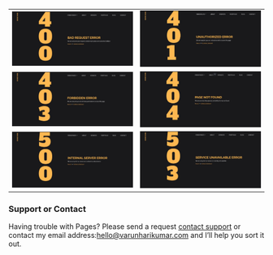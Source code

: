 <table>
  <tbody>
    <tr>
      <td>
        <img
          src="https://raw.githubusercontent.com/varunharikumar/Error-web-templates-using-Sass-Bootstrap4/master/screenshots/Error-400.JPG"
          alt="error 400 website templates"
        />
      </td>
      <td>
        <img
          src="https://raw.githubusercontent.com/varunharikumar/Error-web-templates-using-Sass-Bootstrap4/master/screenshots/Error-401.JPG"
          alt="error 401 website templates"
        />
      </td>     
    </tr>
    <tr>
      <td>
        <img
          src="https://raw.githubusercontent.com/varunharikumar/Error-web-templates-using-Sass-Bootstrap4/master/screenshots/Error-403.JPG"
          alt="error 403 website templates"
        />
      </td>
      <td>
        <img
          src="https://raw.githubusercontent.com/varunharikumar/Error-web-templates-using-Sass-Bootstrap4/master/screenshots/Error-404.JPG"
          alt="error 400 website templates"
        />
      </td>      
    </tr>
    <tr>
      <td>
        <img
          src="https://raw.githubusercontent.com/varunharikumar/Error-web-templates-using-Sass-Bootstrap4/master/screenshots/Error-500.JPG"
          alt="error 401 website templates"
        />
      </td>
      <td>
        <img
          src="https://raw.githubusercontent.com/varunharikumar/Error-web-templates-using-Sass-Bootstrap4/master/screenshots/Error-503.JPG"
          alt="error 403 website templates"
        />
      </td>     
    </tr>
  </tbody>
</table>



### Support or Contact

Having trouble with Pages? Please send a request [contact support](https://varunharikumar.com/lets-talk.php) or contact my email address:hello@varunharikumar.com and I’ll help you sort it out.

